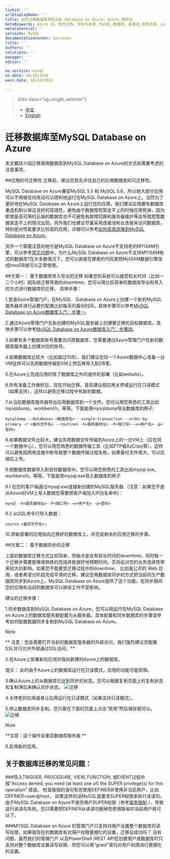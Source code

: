 ```yaml
---
linkid: ''
urlDisplayName: ''
title: 如何迁移数据库至MySQL Database on Azure- Azure 微软云
metaKeywords: Azure 云，技术文档，文档与资源，MySQL,数据库，连接池,应用迁移，connection pool, Azure MySQL, MySQL PaaS,Azure MySQL PaaS, Azure MySQL Service, Azure RDS
metaCanonical: ''
services: MySQL
documentationCenter: Services
title: ''
authors: ''
solutions: ''
manager: ''
editor: ''

ms.service: mysql
ms.date: 10/18/2016
wacn.date: 10/18/2016

---
```


> [!div class="op_single_selector"]
> * [中文](./mysql-database-migration.md)
> * [English](./mysql-database-enus-migration.md)

# 迁移数据库至MySQL Database on Azure
本文概括介绍迁移用用数据库到MySQL Database on Azure的方式和需要考虑的注意事项。

##应用的可迁移性
迁移前，建议您首先评估自己的应用数据库的可迁移性。

MySQL Database on Azure兼容MySQL 5.5 和 MySQL 5.6，所以绝大部分应用可以不用做任何改动可以顺利地运行在MySQL Database on Azure上。当然为了更好地在MySQL Database on Azure上运行您的应用，我们建议应用要有数据库重连机制以保证良好的容错性，避免由于数据库短暂连不上的时候应用死掉，因为即使是高可用的云端的数据库也不可避免有故障切换和服务器维护等会导致短暂数据库连不上的情况出现。另外我们也建议尽量采用连接池和长连接来访问数据库，特别是对性能要求比较高的应用，详细可以参考[如何高效连接到MySQL Database on Azure](./mysql-database-connection-pool.md)。 

另外一个需要注意的地方是MySQL Database on Azure不支持老的MYISAM引擎，可以参考[常见问题](./mysql-database-serviceinquiry.md)中，为什么MySQL Database on Azure不支持MYISAM格式的数据库?在大多数情况下，您可以直接在建表的代码里把MyISAM数据引擎改成InnoDB就可以正常使用。 

##方案一： 基于数据库导入导出的迁移
如果您的系统可以接受较长时间（比如一二个小时）因系统迁移导致的downtime，您可以用比较简单的数据库导出和导入的方式进行数据库的迁移。
具体步骤：

1.登录Azure管理门户，在MySQL　Database on Azure上创建一个新的MySQL服务器并进行必要的配置比如每天的备份时间，具体步骤可以参考[MySQL Database on Azure数据库入门：步骤一](./mysql-database-get-started.md#step1)。 

2.通过Azure管理门户在新创建的MySQL服务器上创建要迁移的目标数据库。具体步骤可以参考[MySQL Database on Azure数据库入门：步骤四](./mysql-database-get-started.md#step4)。 

3.如果有多个数据库账号需要访问原数据库，您需要通过Azure管理门户在新的数据库服务器上创建对应的账号。 

4.如果数据库比较大（比如超过1GB），我们建议在同一个Azure数据中心准备一台VM这样可以先把数据传输到VM上然后再导入到DB里。 

5.在Azure上完成应用的除了数据库之外的组件的部署（比如website）。 

6.所有准备工作做好后，现在开始迁移。首先建议把应用关停或运行在只读模式（如果支持），这样以避免迁移过程中有新的数据。 

7.从当前数据库服务器导出应用数据库到一个文件。您可以用您熟悉的工具比如mysqldump，workbench，等等。下面是用mysqldump导出数据库的例子: 

```
mysqldump --databases <数据库名> --single-transaction --order-by-primary -r <备份文件名> --routines -h<服务器地址> -P<端口号> –u<用户名> -p<密码> 
```

8.如果数据文件比较大，建议先把数据文件传输到Azure上的一台VM上（应在同一个数据中心），您可以用您熟悉的数据传输工具（比如FTP或AzCopy等），这样可以避免因网络连接中断导致整个数据传输过程失败。如果备份文件很大，可以压缩后上传。 

9.把数据库数据导入到目标数据库中。您可以用您熟悉的工具比如mysql.exe，workbench，等等。下面是用mysql.exe导入数据库的例子 

9.1 在您的客户端通过mysql.exe连接新创建的MySQL服务器 （注意：如果您不是从Azure的VM上导入数据您需要把客户端加入IP白名单中)：

```
mysql -h<服务器地址> -P<端口号> –u<用户名> -p<密码> 
```

9.2 从SQL命令行导入数据：

```
source <备份文件名>; 
```

10.把新部署的应用指向迁移好的数据库上，并完成剩余的应用迁移的步骤。 

##方案二： 基于数据同步的迁移

上面的数据库迁移方式比较简单，但缺点是会有较长时间的downtime，同时每一个迁移步骤要能够很熟练的完成并能很好地预期时间，否则会对您的业务连续性带来较大的影响。如果您不能接受迁移过程中的downtime， 比如是公司的 Web 应用，或者希望分阶段完成平滑的迁移，建议您用数据库同步的方式把当前的生产数据库同步到Azure上，MySQL Database on Azure提供了这个功能，在同步期间您的应用和当前的数据库可以继续工作不受影响。 

建议的迁移步骤： 

1.同步数据库到MySQL Database on Azure，您可以把运行在MySQL Database on Azure上的数据库服务器配置为从服务器。具体配置和同步数据库的步骤请参考如何配置数据同步复制到MySQL Database on Azure。 

>[!NOTE]
> ** 注意：您会需要打开当前的数据库服务器的外部访问，我们强烈建议您配置SSL并只允许外部通过SSL访问。**

2.在Azure上部署新的应用并指向新建的Azure上的数据库。 

提示： 此时由于Azure上的数据库运行在只读模式，应用的功能可能受限。

3.确认Azure上的从数据库已达到同步的状态。您可以根据复制页面上的复制状态和复制滞后来确认同步状态。 
![迁移][1]

4.关停老的应用或者让应用运行在只读模式（如果支持只读模式）。

5.停止数据库同步复制。您只需在下面的页面上点击“禁用”然后保存就可以。
![迁移][2]
>[!NOTE]
> **注意：这个操作会重启数据库服务器 **

6.启用新的应用。

## 关于数据库迁移的常见问题：
###导入TRIGGER, PROCEDURE, VIEW, FUNCTION, 或EVENT过程中报”Access denied; you need (at least one of) the SUPER privilege(s) for this operation” 错误。
检查报错的语句有否使用DEFINER并使用非当前用户，比如DEFINER=user@host， 如果这样的话MySQL是要求SUPER权限来执行该语句，由于MySQL Database on Azure不提供用户SUPER权限（参考[服务限制](./mysql-database-operation-limitation.md) ），导致运行该语句失败。您只需要把DEFINER从该语句删掉而使用缺省的当前用户就可以了。

###MYSQL Database on Azure 的管理门户只支持对用户设置整个数据库的读写权限，如果我现在的数据库有对用户权限更细化的设置，迁移会成功吗？
没有问题，虽然我们的管理门户 以及PowerShell /REST API在创建用户或数据库时只支持对整个数据库设置读写权限，但您可以用“grant”语句对用户权限进行更细化的设置。

<!--Image references-->

[1]: ./media/mysql-database-migration/migration1.png
[2]: ./media/mysql-database-migration/migration2.png